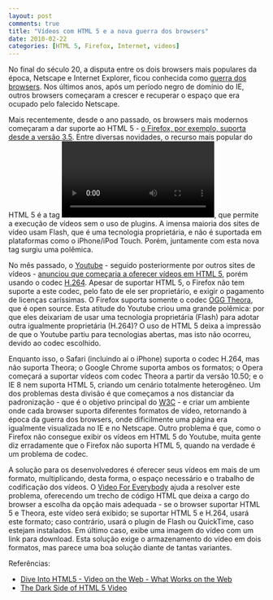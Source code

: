 ```yaml
---
layout: post
comments: true
title: "Vídeos com HTML 5 e a nova guerra dos browsers"
date: 2010-02-22
categories: [HTML 5, Firefox, Internet, videos]
---
```

No final do século 20, a disputa entre os dois browsers mais populares da época, Netscape e Internet Explorer, ficou conhecida como [guerra dos browsers](http://pt.wikipedia.org/wiki/Guerra_dos_browsers). Nos últimos anos, após um período negro de domínio do IE, outros browsers começaram a crescer e recuperar o espaço que era ocupado pelo falecido Netscape.

Mais recentemente, desde o ano passado, os browsers mais modernos começaram a dar suporte ao HTML 5 - [o Firefox, por exemplo, suporta desde a versão 3.5](http://blog.guilhermegarnier.com/2009/07/03/suporte-a-html-5-no-firefox-3-5/). Entre diversas novidades, o recurso mais popular do HTML 5 é a tag _<video>_, que permite a execução de vídeos sem o uso de plugins. A imensa maioria dos sites de vídeo usam Flash, que é uma tecnologia proprietária, e não é suportada em plataformas como o iPhone/iPod Touch. Porém, juntamente com esta nova tag surgiu uma polêmica.

No mês passado, o [Youtube](http://www.youtube.com/) - seguido posteriormente por outros sites de vídeos - [anunciou que começaria a oferecer vídeos em HTML 5](http://youtube-global.blogspot.com/2010/01/introducing-youtube-html5-supported.html), porém usando o codec [H.264](http://en.wikipedia.org/wiki/H.264). Apesar de suportar HTML 5, o Firefox não tem suporte a este codec, pelo fato de ele ser proprietário, e exigir o pagamento de licenças caríssimas. O Firefox suporta somente o codec [OGG Theora](http://en.wikipedia.org/wiki/Theora), que é open source. Esta atitude do Youtube criou uma grande polêmica: por que eles deixariam de usar uma tecnologia proprietária (Flash) para adotar outra igualmente proprietária (H.264)? O uso de HTML 5 deixa a impressão de que o Youtube partiu para tecnologias abertas, mas isto não ocorreu, devido ao codec escolhido.

Enquanto isso, o Safari (incluindo aí o iPhone) suporta o codec H.264, mas não suporta Theora; o Google Chrome suporta ambos os formatos; o Opera começará a suportar vídeos com codec Theora a partir da versão 10.50; e o IE 8 nem suporta HTML 5, criando um cenário totalmente heterogêneo. Um dos problemas desta divisão é que começamos a nos distanciar da padronização - que é o objetivo principal do [W3C](http://www.w3.org/) - e criar um ambiente onde cada browser suporta diferentes formatos de vídeo, retornando à época da guerra dos browsers, onde dificilmente uma página era igualmente visualizada no IE e no Netscape. Outro problema é que, como o Firefox não consegue exibir os vídeos em HTML 5 do Youtube, muita gente diz erradamente que o Firefox não suporta HTML 5, quando na verdade é um problema de codec.

A solução para os desenvolvedores é oferecer seus vídeos em mais de um formato, multiplicando, desta forma, o espaço necessário e o trabalho de codificação dos vídeos. O [Video For Everybody](http://camendesign.com/code/video_for_everybody) ajuda a resolver este problema, oferecendo um trecho de código HTML que deixa a cargo do browser a escolha da opção mais adequada - se o browser suportar HTML 5 e Theora, este vídeo será exibido; se suportar HTML 5 e H.264, usará este formato; caso contrário, usará o plugin de Flash ou QuickTime, caso estejam instalados. Em último caso, exibe uma imagem do vídeo com um link para download. Esta solução exige o armazenamento do vídeo em dois formatos, mas parece uma boa solução diante de tantas variantes.

Referências:

- [Dive Into HTML5 - Video on the Web - What Works on the Web](http://diveintohtml5.org/video.html#what-works)
- [The Dark Side of HTML 5 Video](http://www.sitepoint.com/blogs/2010/01/25/the-dark-side-of-html-5-video/)
